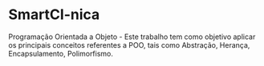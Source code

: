 # SmartCl-nica
Programação Orientada a Objeto - Este trabalho tem como objetivo aplicar os principais conceitos referentes a POO, tais como Abstração, Herança, Encapsulamento, Polimorfismo.
